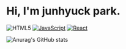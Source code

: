 

# Hi, I'm junhyuck park.

![HTML5](https://img.shields.io/badge/-HTML5-F05032?style=for-the-badge&logo=html5&logoColor=ffffff)
[![JavaScript](https://img.shields.io/badge/-JavaScript-%23F7DF1C?style=for-the-badge&logo=javascript&logoColor=000000&labelColor=%23F7DF1C&color=%23FFCE5A)](https://developer.mozilla.org/en-US/docs/Web/JavaScript)
[![React](https://img.shields.io/badge/-React-%2361DAFB?style=for-the-badge&logo=react&logoColor=ffffff)](https://reactjs.org/)

![Anurag's GitHub stats](https://github-readme-stats.vercel.app/api?username=wnsgur1855&show_icons=true&theme=radical)
